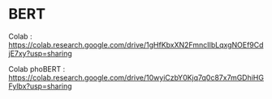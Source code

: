 # BERT
Colab : https://colab.research.google.com/drive/1gHfKbxXN2FmncIIbLqxgNOEf9CdjE7xy?usp=sharing

Colab phoBERT : https://colab.research.google.com/drive/10wyiCzbY0Kjq7q0c87x7mGDhiHGFylbx?usp=sharing
